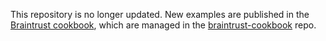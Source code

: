 This repository is no longer updated. New examples are published in the [Braintrust cookbook]([https://github.com/braintrustdata/braintrust-cookbook](https://www.braintrustdata.com/docs/cookbook)), which are managed in the [braintrust-cookbook](https://github.com/braintrustdata/braintrust-cookbook) repo.
